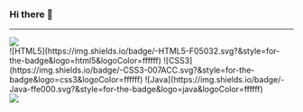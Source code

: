 ### Hi there 👋

>
___
<img src="https://img.shields.io/badge/notion-000000?style=flat-square&logo=Notion&logoColor=ffffff"/>

<br>
![HTML5](https://img.shields.io/badge/-HTML5-F05032.svg?&style=for-the-badge&logo=html5&logoColor=ffffff)
![CSS3](https://img.shields.io/badge/-CSS3-007ACC.svg?&style=for-the-badge&logo=css3&logoColor=ffffff)
![Java](https://img.shields.io/badge/-Java-ffe000.svg?&style=for-the-badge&logo=java&logoColor=ffffff)
<!-- ![Vue.js](https://img.shields.io/badge/-Vue.js-009900.svg?&style=for-the-badge&logo=vue.js&logoColor=ffffff)
![MySql](https://img.shields.io/badge/-MySql-3399FF.svg?&style=for-the-badge&logo=mysql&logoColor=ffffff) -->
<br>
<img src="https://img.shields.io/github/commit-activity/w/ohdoseok/ohdoseok"/>

